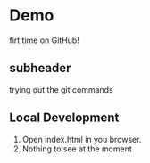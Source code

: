 # Demo

firt time on GitHub!

## subheader

trying out the git commands

## Local Development

1. Open index.html in you browser.
2. Nothing to see at the moment
